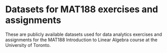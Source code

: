# Datasets for MAT188 exercises and assignments

These are publicly available datasets used for data analytics exercises and assignments for the MAT188 Introduction to Linear Algebra course at the University of Toronto.
